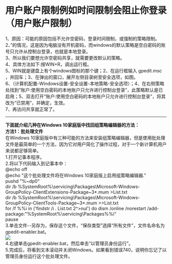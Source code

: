 # 用户账户限制例如时间限制会阻止你登录（用户账户限制）
1、原因：可能的原因包括不允许空密码，登录时间限制，或强制的策略限制。<br />2、”的情况，这是因为电脑没有开机密码，而windows的默认策略是空白密码的账号只允许从控制台登录，也就是本地登录。<br />3、所以我们要想允许空密码共享，就需要更改默认的策略。<br />4、具体方法如下:按WIN+R，调出运行框。<br />5、WIN就是键盘上有个windows图标的那个键；2、在运行框输入 gpedit.msc ，并回车；3、在弹出的窗口，展开左侧目录树至安全选项，如图。<br />6、（计算机配置-Windows设置-安全设置-本地策略-安全选项）；4、在右侧策略处找到“账户:使用空白密码的本地账户只允许进行控制台登录”，此策略默认是已启用；5、双击打开“账户:使用空白密码的本地账户只允许进行控制台登录”，将其改为“已禁用”，并确定，生效。<br />7、再访问共享就正常了。



---------------------------------------------



**下面就介绍几种在Windows 10家庭版中找回组策略编辑器的方法：**<br />**方法1：批处理文件**<br />在Windows 10家庭版中有三种可能的方法来安装组策略编辑器，但是使用批处理文件是最简单的一个方法，因为它对用户简化了操作过程，对于一个新计算机用户来说都足够简单。<br />1.打开记事本程序。<br />2.将以下代码输入到记事本中：<br />@echo off<br />@echo "这个批处理文件将在Windows 10家庭版上启用组策略编辑器."<br />pushd "%~dp0"<br />dir /b %SystemRoot%\servicing\Packages\Microsoft-Windows-GroupPolicy-ClientExtensions-Package~3*.mum >List.txt<br />dir /b %SystemRoot%\servicing\Packages\Microsoft-Windows-GroupPolicy-ClientTools-Package~3*.mum >>List.txt<br />for /f %%i in ('findstr /i . List.txt 2^>nul') do dism /online /norestart /add-package:"%SystemRoot%\servicing\Packages\%%i"<br />pause<br />3.单击文件--另存为，保存这个文件，“保存类型”选择“所有文件”，文件名命名为gpedit-enabler.bat。<br />![](https://cdn.nlark.com/yuque/0/2023/jpeg/26798000/1675733190313-28d077bb-4bc9-48a5-b5f2-2cd8529a877c.jpeg#averageHue=%23f3f2f1&clientId=u6531deca-936e-4&from=paste&id=u92599efb&originHeight=448&originWidth=640&originalType=url&ratio=1&rotation=0&showTitle=false&status=done&style=none&taskId=u1fc4cf74-d76d-462e-8cbd-2573edeb411&title=)<br />4.右键单击gpedit-enabler.bat，然后单击“以管理员身份运行”。<br />5.完成后，将看到文本滚动并关闭Windows。如果看到错误740，说明你忘记了以管理员身份运行这个批处理文件。
